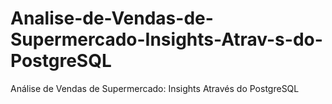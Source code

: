 # Analise-de-Vendas-de-Supermercado-Insights-Atrav-s-do-PostgreSQL
Análise de Vendas de Supermercado: Insights Através do PostgreSQL
